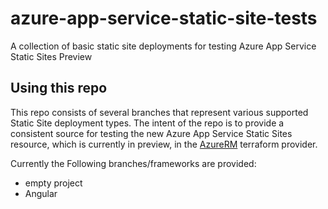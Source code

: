 # azure-app-service-static-site-tests
A collection of basic static site deployments for testing Azure App Service Static Sites Preview

## Using this repo
This repo consists of several branches that represent various supported Static Site deployment types. The intent of the repo is to provide a consistent source for testing the new Azure App Service Static Sites resource, which is currently in preview, in the [AzureRM](https://github.com/terraform-providers/terraform-provider-azurerm) terraform provider. 

Currently the Following branches/frameworks are provided:

* empty project
* Angular


